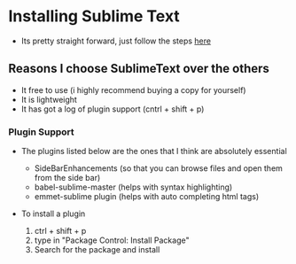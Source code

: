 # Installing Sublime Text
* Its pretty straight forward, just follow the steps [here](https://www.sublimetext.com/3)

## Reasons I choose SublimeText over the others

- It free to use (i highly recommend buying a copy for yourself)
- It is lightweight
- It has got a log of plugin support (cntrl + shift + p)

### Plugin Support
* The plugins listed below are the ones that I think are absolutely essential
    - SideBarEnhancements (so that you can browse files and open them from the side bar)
    - babel-sublime-master (helps with syntax highlighting)
    - emmet-sublime plugin (helps with auto completing html tags)

* To install a plugin
    1. ctrl + shift + p
    2. type in "Package Control: Install Package"
    3. Search for the package and install
